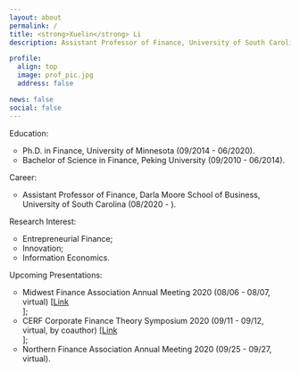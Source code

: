 ```yaml
---
layout: about
permalink: /
title: <strong>Xuelin</strong> Li
description: Assistant Professor of Finance, University of South Carolina.<br/>CV <a href="https://www.dropbox.com/s/snhfjm31v9mto3g/CV_Xuelin.pdf?dl=0" target="_blank">Curriculum Vitae</a>.<br/>Contact <a href="mailto:xuelin.li@moore.sc.edu">xuelin.li[at]moore.sc.edu</a>; <a href="https://twitter.com/XuelinLester"> @XuelinLester</a>

profile:
  align: top
  image: prof_pic.jpg
  address: false

news: false
social: false
---
```


Education:
<ul>
<li style="list-style-type:circle;font-size:14px">Ph.D. in Finance, University of Minnesota (09/2014 - 06/2020).</li>
<li style="list-style-type:circle;font-size:14px">Bachelor of Science in Finance, Peking University (09/2010 - 06/2014).</li>
</ul>

Career:
<ul>
<li style="list-style-type:circle;font-size:14px">Assistant Professor of Finance, Darla Moore School of Business, University of South Carolina (08/2020 - ).</li>
</ul>

Research Interest:
<ul>
<li style="list-style-type:circle;font-size:14px">Entrepreneurial Finance;</li>
<li style="list-style-type:circle;font-size:14px">Innovation;</li>
<li style="list-style-type:circle;font-size:14px">Information Economics.</li>
</ul>

Upcoming Presentations:
<ul>
<li style="list-style-type:circle;font-size:14px">Midwest Finance Association Annual Meeting 2020 (08/06 - 08/07, virtual) [<a href="https://www.openconf.org/MidwestFinance2020/modules/request.php?module=oc_program&action=summary.php&id=404" target="_blank">Link</a></li>];
<li style="list-style-type:circle;font-size:14px">CERF Corporate Finance Theory Symposium 2020 (09/11 - 09/12, virtual, by coauthor) [<a href="https://www.cerf.cam.ac.uk/cerf-events/CERF%20Conferences/cambridge-corporate-finance-theory-symposium-2020" target="_blank">Link</a></li>];
<li style="list-style-type:circle;font-size:14px">Northern Finance Association Annual Meeting 2020 (09/25 - 09/27, virtual).
</ul>